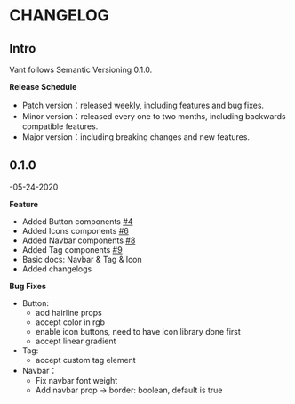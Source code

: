 # CHANGELOG

## Intro

Vant follows Semantic Versioning 0.1.0.

**Release Schedule**

* Patch version：released weekly, including features and bug fixes.
* Minor version：released every one to two months, including backwards compatible features.
* Major version：including breaking changes and new features.

## **0**.1.0 

-05-24-2020

**Feature**

* Added Button components [\#4](https://github.com/mxdi9i7/vant-react/pull/4)
* Added Icons components [\#6](https://github.com/mxdi9i7/vant-react/pull/6/files)
* Added Navbar components [\#8](https://github.com/mxdi9i7/vant-react/pull/8)
* Added Tag components [\#9](https://github.com/mxdi9i7/vant-react/pull/9)
* Basic docs: Navbar & Tag & Icon
* Added changelogs

**Bug Fixes**

* Button: 
  * add hairline props
  * accept color in rgb
  * enable icon buttons, need to have icon library done first
  * accept linear gradient
* Tag: 
  * accept custom tag element
* Navbar：
  * Fix navbar font weight
  * Add navbar prop -&gt; border: boolean, default is true



